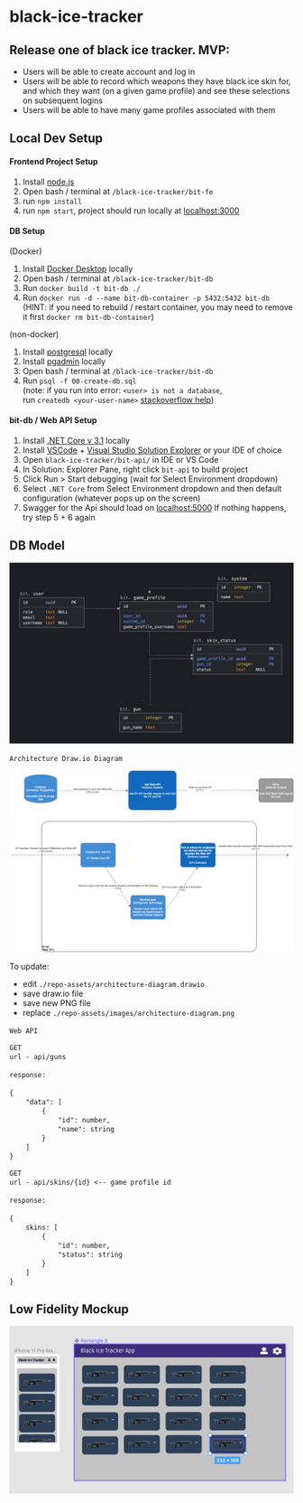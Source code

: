 # black-ice-tracker

## Release one of black ice tracker. MVP:

* Users will be able to create account and log in
* Users will be able to record which weapons they have black ice skin for, and which they want (on a given game profile) and see these selections on subsequent logins
* Users will be able to have many game profiles associated with them

## Local Dev Setup 

#### Frontend Project Setup
1. Install [node.js](https://nodejs.org/en/)
2. Open bash / terminal at `/black-ice-tracker/bit-fe`
3. run `npm install`
4. run `npm start`, project should run locally at [localhost:3000](https:localhost:3000)

#### DB Setup
(Docker)
1. Install [Docker Desktop](https://www.docker.com/products/docker-desktop) locally
2. Open bash / terminal at `/black-ice-tracker/bit-db`
3. Run `docker build -t bit-db ./`
4. Run `docker run -d --name bit-db-container -p 5432:5432 bit-db`
(HINT: if you need to rebuild / restart container, you may need to remove it first `docker rm bit-db-container`)

(non-docker)
1. Install [postgresql](https://www.postgresql.org/download/) locally
2. Install [pgadmin](https://www.pgadmin.org/download/) locally
3. Open bash / terminal at `/black-ice-tracker/bit-db`
4. Run `psql -f 00-create-db.sql` 
<br> (note: if you run into error: `<user> is not a database`, <br>run `createdb <your-user-name>` [stackoverflow help](https://stackoverflow.com/questions/17633422/psql-fatal-database-user-does-not-exist)) 

#### bit-db / Web API Setup
1. Install [.NET Core v 3.1](https://dotnet.microsoft.com/download) locally
2. Install [VSCode](https://code.visualstudio.com/) + [Visual Studio Solution Explorer](https://marketplace.visualstudio.com/items?itemName=fernandoescolar.vscode-solution-explorer) or your IDE of choice
3. Open `black-ice-tracker/bit-api/` in IDE or VS Code
4. In Solution: Explorer Pane, right click `bit-api` to build project
5. Click Run > Start debugging (wait for Select Environment dropdown)
6. Select ```.NET Core``` from Select Environment dropdown and then default configuration (whatever pops up on the screen)
7. Swagger for the Api should load on [localhost:5000](http://localhost:5000/index.html) If nothing happens, try step 5 + 6 again


## DB Model

![db model diagram](./repo-assets/images/db-model.png)

``Architecture Draw.io Diagram``

![Application Map in progress](./repo-assets/images/architecture-diagram.png)

To update:
- edit ```./repo-assets/architecture-diagram.drawio``` 
- save draw.io file 
- save new PNG file
- replace ```./repo-assets/images/architecture-diagram.png```

``Web API``

``` 
GET 
url - api/guns

response: 

{
    "data": [
        {
            "id": number,
            "name": string
        }
    ]
}
```

```
GET
url - api/skins/{id} <-- game profile id

response: 

{
    skins: [
        {
            "id": number,
            "status": string
        }
    ]
}
```
## Low Fidelity Mockup 
![low fidelity screen with many rectangles](./repo-assets/images/low-fidelity-mockup.png)